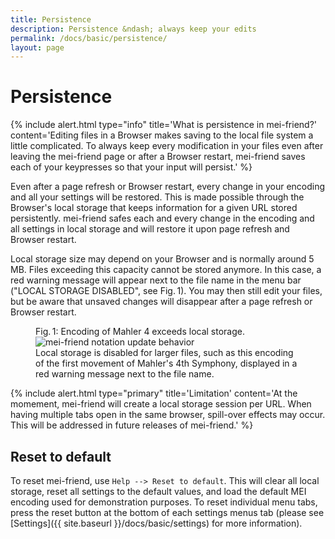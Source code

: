 ```yaml
---
title: Persistence
description: Persistence &ndash; always keep your edits
permalink: /docs/basic/persistence/
layout: page
---
```

# Persistence

{% include alert.html type="info" title='What is persistence in mei-friend?' content='Editing files in a Browser makes saving to the local file system a little complicated. To always keep every modification in your files even after leaving the mei-friend page or after a Browser restart, mei-friend saves each of your keypresses so that your input will persist.' %}

Even after a page refresh or Browser restart, every change in your encoding and all your settings will be restored. This is made possible through the Browser's local storage that keeps information for a given URL stored persistently. mei-friend safes each and every change in the encoding and all settings in local storage and will restore it upon page refresh and Browser restart.

Local storage size may depend on your Browser and is normally around 5 MB. Files exceeding this capacity cannot be stored anymore. In this case, a red warning message will appear next to the file name in the menu bar ("LOCAL STORAGE DISABLED", see Fig.&thinsp;1). You may then still edit your files, but be aware that unsaved changes will disappear after a page refresh or Browser restart.

<figure class="figure">
    <div class="figure-title">Fig.&thinsp;1: Encoding of Mahler 4 exceeds local storage.</div>
    <img class="figure-img" src="{{ site.baseurl }}/assets/img/persistence/mei-friend-local-storage-disabled.png" 
        alt="mei-friend notation update behavior" />
    <figcaption class="figure-caption">Local storage is disabled for larger files, such as this encoding of the first movement of Mahler's 4th Symphony, displayed in a red warning message next to the file name.</figcaption>
</figure>

{% include alert.html type="primary" title='Limitation' content='At the momement, mei-friend will create a local storage session per URL. When having multiple tabs open in the same browser, spill-over effects may occur. This will be addressed in future releases of mei-friend.' %}

## Reset to default

To reset mei-friend, use `Help --> Reset to default`. This will clear all local storage, reset all settings to the default values, and load the default MEI encoding used for demonstration purposes. To reset individual menu tabs, press the reset button at the bottom of each settings menus tab (please see [Settings]({{ site.baseurl }}/docs/basic/settings) for more information).

